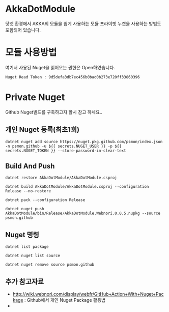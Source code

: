 # AkkaDotModule

닷넷 환경에서 AKKA의 모듈을 쉽게 사용하는 모듈
프라이빗 누겟을 사용하는 방법도 포함되어 있습니다.



# 모듈 사용방법

여기서 사용된 Nuget을 읽어오는 권한은 Open하였습니다.

    Nuget Read Token : 9d5defa3db7ec456b0bad0b273e720ff33860396



# Private Nuget

Github Nuget빌드를 구축하고자 할시 참고 하세요..

## 개인 Nuget 등록(최초1회)

    dotnet nuget add source https://nuget.pkg.github.com/psmon/index.json -n psmon.github -u ${{ secrets.NUGET_USER }} -p ${{ secrets.NUGET_TOKEN }} --store-password-in-clear-text


## Build And Push

    dotnet restore AkkaDotModule/AkkaDotModule.csproj

    dotnet build AkkaDotModule/AkkaDotModule.csproj --configuration Release --no-restore

    dotnet pack --configuration Release

    dotnet nuget push AkkaDotModule/bin/Release/AkkaDotModule.Webnori.0.0.5.nupkg --source psmon.github


## Nuget 명령

    dotnet list package

    dotnet nuget list source

    dotnet nuget remove source psmon.github

## 추가 참고자료
 - http://wiki.webnori.com/display/webfr/GitHub+Action+With+Nuget+Package : Github에서 개인 Nuget Package 활용법
 - 